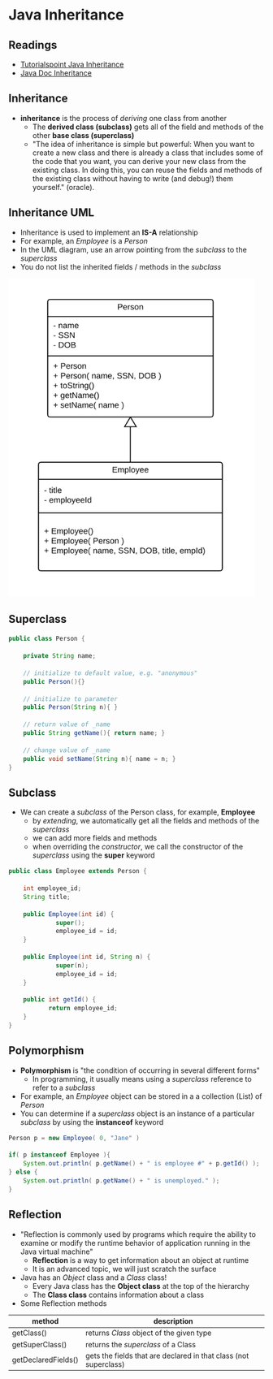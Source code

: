 
# Java Inheritance

## Readings

- [Tutorialspoint Java Inheritance](https://www.tutorialspoint.com/java/java_inheritance.htm)
- [Java Doc Inheritance](https://docs.oracle.com/javase/tutorial/java/IandI/subclasses.html)

## Inheritance

- **inheritance** is the process of *deriving* one class from another
    - The **derived class (subclass)** gets all of the field and methods of the other **base class (superclass)**
    - "The idea of inheritance is simple but powerful: When you want to create a new class and there is already a class that includes some of the code that you want, you can derive your new class from the existing class. In doing this, you can reuse the fields and methods of the existing class without having to write (and debug!) them yourself." (oracle).

## Inheritance UML

- Inheritance is used to implement an **IS-A** relationship
- For example, an *Employee* is a *Person*
- In the UML diagram, use an arrow pointing from the *subclass* to the *superclass*
- You do not list the inherited fields / methods in the *subclass*

![](graphics/uml.png)

## Superclass

``` java
public class Person {

	private String name;

	// initialize to default value, e.g. "anonymous"
	public Person(){}

    // initialize to parameter
	public Person(String n){ }

	// return value of _name
	public String getName(){ return name; }

    // change value of _name
	public void setName(String n){ name = n; }
}
```

## Subclass

- We can create a *subclass* of the Person class, for example, **Employee**
    - by *extending*, we automatically get all the fields and methods of the *superclass*
    - we can add more fields and methods
    - when overriding the *constructor*, we call the constructor of the *superclass* using the **super** keyword

``` java
public class Employee extends Person {

	int employee_id;
	String title;

	public Employee(int id) {
             super();
             employee_id = id;
	}

	public Employee(int id, String n) {
             super(n);
             employee_id = id;
	}

    public int getId() {
           return employee_id;
    }
}
```

## Polymorphism

- **Polymorphism** is "the condition of occurring in several different forms"
    - In programming, it usually means using a *superclass* reference to refer to a *subclass*
- For example, an *Employee* object can be stored in a a collection (List) of *Person*
- You can determine if a *superclass* object is an instance of a particular *subclass* by using the **instanceof** keyword

``` java
Person p = new Employee( 0, "Jane" )

if( p instanceof Employee ){
    System.out.println( p.getName() + " is employee #" + p.getId() );
} else {
	System.out.println( p.getName() + " is unemployed." );
}
```

## Reflection

- "Reflection is commonly used by programs which require the ability to examine or modify the runtime behavior of application running in the Java virtual machine"
    - **Reflection** is a way to get information about an object at runtime
    - It is an advanced topic, we will just scratch the surface
- Java has an *Object* class and a *Class* class!
    - Every Java class has the **Object class** at the top of the hierarchy
    - The **Class class** contains information about a class
- Some Reflection methods

| method | description |
| ---- | ---------------------------------------------------------- |
| getClass() | returns *Class* object of the given type
| getSuperClass() | returns the *superclass* of a Class |
| getDeclaredFields() | gets the fields that are declared in that class (not superclass) |
